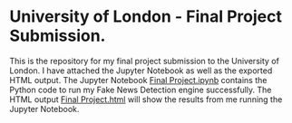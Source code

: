 # University of London - Final Project Submission.

This is the repository for my final project submission to the University of London. 
I have attached the Jupyter Notebook as well as the exported HTML output. 
The Jupyter Notebook [Final Project.ipynb](https://github.com/simonmurrell1979/finalproject/blob/main/Final%20Project.ipynb) contains the Python code to run my Fake News Detection engine successfully.
The HTML output [Final Project.html](https://github.com/simonmurrell1979/finalproject/blob/main/Final%20Project.html) will show the results from me running the Jupyter Notebook.


